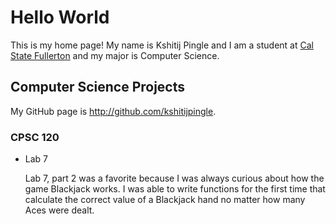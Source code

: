 # Hello World

This is my home page! My name is Kshitij Pingle and I am a student at [Cal State Fullerton](http://www.fullerton.edu/) and my major is Computer Science.

## Computer Science Projects

My GitHub page is http://github.com/kshitijpingle.

### CPSC 120

* Lab 7

    Lab 7, part 2 was a favorite because I was always curious about how the
    game Blackjack works. I was able to write functions for the first time
    that calculate the correct value of a Blackjack hand no matter how many
    Aces were dealt.
